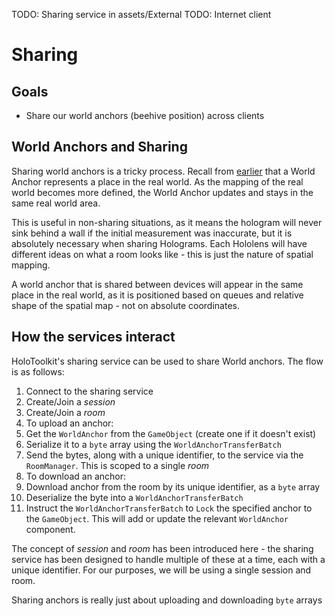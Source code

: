 TODO: Sharing service in assets/External
TODO: Internet client

# Sharing

## Goals

* Share our world anchors (beehive position) across clients

## World Anchors and Sharing

Sharing world anchors is a tricky process.  Recall from [earlier](TODO) that a World Anchor represents a place in the real world. As the mapping of the real world becomes more defined, the World Anchor updates and stays in the same real world area.

This is useful in non-sharing situations, as it means the hologram will never sink behind a wall if the initial measurement was inaccurate, but it is absolutely necessary when sharing Holograms. Each Hololens will have different ideas on what a room looks like - this is just the nature of spatial mapping. 

A world anchor that is shared between devices will appear in the same place in the real world, as it is positioned based on queues and relative shape of the spatial map - not on absolute coordinates.

## How the services interact

HoloToolkit's sharing service can be used to share World anchors. The flow is as follows:

1. Connect to the sharing service
2. Create/Join a _session_
3. Create/Join a _room_
4. To upload an anchor:
  1. Get the `WorldAnchor` from the `GameObject` (create one if it doesn't exist)
  2. Serialize it to a `byte` array using the `WorldAnchorTransferBatch`
  3. Send the bytes, along with a unique identifier, to the service via the `RoomManager`.  This is scoped to a single _room_
5. To download an anchor:
  1. Download anchor from the room by its unique identifier, as a `byte` array
  2. Deserialize the byte into a `WorldAnchorTransferBatch`
  3. Instruct the `WorldAnchorTransferBatch` to `Lock` the specified anchor to the `GameObject`.  This will add or update the relevant `WorldAnchor` component.

The concept of _session_ and _room_ has been introduced here - the sharing service has been designed to handle multiple of these at a time, each with a unique identifier.  For our purposes, we will be using a single session and room.

Sharing anchors is really just about uploading and downloading `byte` arrays
